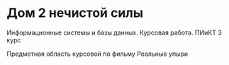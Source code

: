 # Дом 2 нечистой силы
Информационные системы и базы данных. Курсовая работа. ПИиКТ 3 курс

Предметная область курсовой по фильму Реальные упыри
